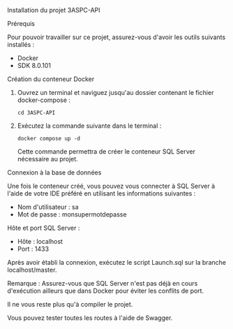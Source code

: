 Installation du projet 3ASPC-API

Prérequis

Pour pouvoir travailler sur ce projet, assurez-vous d'avoir les outils suivants installés :

- Docker
- SDK 8.0.101

Création du conteneur Docker

1. Ouvrez un terminal et naviguez jusqu'au dossier contenant le fichier docker-compose :

   ```
   cd 3ASPC-API
   ```

2. Exécutez la commande suivante dans le terminal :

   ```
   docker compose up -d
   ```

   Cette commande permettra de créer le conteneur SQL Server nécessaire au projet.

Connexion à la base de données

Une fois le conteneur créé, vous pouvez vous connecter à SQL Server à l'aide de votre IDE préféré en utilisant les informations suivantes :

- Nom d'utilisateur : sa
- Mot de passe : monsupermotdepasse

Hôte et port SQL Server :

- Hôte : localhost
- Port : 1433

Après avoir établi la connexion, exécutez le script Launch.sql sur la branche localhost/master.

Remarque : Assurez-vous que SQL Server n'est pas déjà en cours d'exécution ailleurs que dans Docker pour éviter les conflits de port.

Il ne vous reste plus qu'à compiler le projet.

Vous pouvez tester toutes les routes à l'aide de Swagger.
